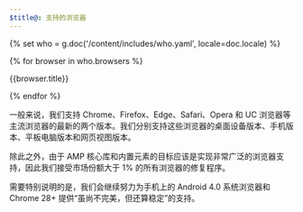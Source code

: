 ```yaml
---
$title@: 支持的浏览器
---
```

{% set who = g.doc('/content/includes/who.yaml', locale=doc.locale) %}

<div class="browser-container">
{% for browser in who.browsers %}
  <div class="browser">
    <amp-img width="75"
        height="75"
        layout="responsive"
        src="{{browser.img}}"></amp-img>
    <p class="browser-title">{{browser.title}}</p>
  </div>
{% endfor %}
</div>

一般来说，我们支持 Chrome、Firefox、Edge、Safari、Opera 和 UC 浏览器等主流浏览器的最新的两个版本。我们分别支持这些浏览器的桌面设备版本、手机版本、平板电脑版本和网页视图版本。

除此之外，由于 AMP 核心库和内置元素的目标应该是实现非常广泛的浏览器支持，因此我们接受市场份额大于 1% 的所有浏览器的修复程序。

需要特别说明的是，我们会继续努力为手机上的 Android 4.0 系统浏览器和 Chrome 28+ 提供“虽尚不完美，但还算稳定”的支持。
 
